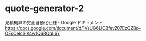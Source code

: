 # quote-generator-2
見積概算の完全自動化仕様 - Google ドキュメント  
https://docs.google.com/document/d/1VeUG6LiCBfevZ07EzQZBp-OEsCelcSIK4w1Q6RQqL6Y 

